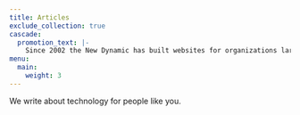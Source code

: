 ```yaml
---
title: Articles
exclude_collection: true
cascade:
  promotion_text: |-
    Since 2002 the New Dynamic has built websites for organizations large and small. [Get in touch now](/contact) to benefit from its JAMStack expertise!
menu:
  main: 
    weight: 3
---
```

We write about technology for people like you.